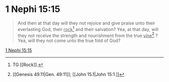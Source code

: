 # 1 Nephi 15:15

> And then at that day will they not rejoice and give praise unto their everlasting God, their <u>rock</u>[^a] and their salvation? Yea, at that day, will they not receive the strength and nourishment from the true <u>vine</u>[^b] ? Yea, will they not come unto the true fold of God?

[1 Nephi 15:15](https://www.churchofjesuschrist.org/study/scriptures/bofm/1-ne/15?lang=eng&id=p15#p15)


[^a]: TG [[Rock]].
[^b]: [[Genesis 49.11|Gen. 49:11]]; [[John 15.1|John 15:1.]]
